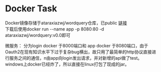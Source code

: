# Docker Task
Docker镜像存储于ataraxiazwj/wordquery仓库，已public 
[链接](https://hub.docker.com/r/ataraxiazwj/wordquery)     
下载后使用docker run --name app -p 8080:80 -d ataraxiazwj/wordquery:v0.0即可

微服务：
分为login docker 于8000端口和 app docker 于8080端口，由于Oauth2在现有知识水平下过于复杂bug横出，故只用了最简单的http协议直接进行服务之间的通信，n由app向login发出请求，并对新增的api做了test。
windows上docker已经炸了，所以直接在linux打包了现成的jar。

